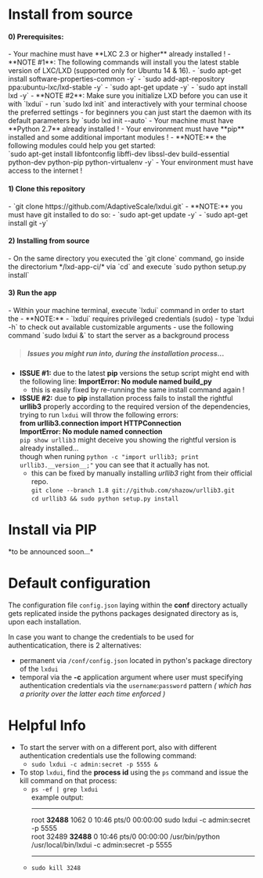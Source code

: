 <h1>Install from source</h1> 

<h4>0) Prerequisites:</h4>
- Your machine must have **LXC 2.3 or higher** already installed !
    - **NOTE #1**: The following commands will install you the latest stable version of LXC/LXD (supported only for Ubuntu 14 & 16).
        - `sudo apt-get install software-properties-common -y`
        - `sudo add-apt-repository ppa:ubuntu-lxc/lxd-stable -y`
        - `sudo apt-get update -y`
        - `sudo apt install lxd -y`
    - **NOTE #2**: Make sure you initialize LXD before you can use it with `lxdui`
        - run `sudo lxd init` and interactively with your terminal choose the preferred settings
        - for beginners you can just start the daemon with its default parameters by `sudo lxd init --auto`
- Your machine must have **Python 2.7** already installed !
- Your environment must have **pip** installed and some additional important modules !
    - **NOTE:** the following modules could help you get started:<br />`sudo apt-get install libfontconfig libffi-dev libssl-dev build-essential python-dev python-pip python-virtualenv -y`
- Your environment must have access to the internet !

<h4>1) Clone this repository</h4>
- `git clone https://github.com/AdaptiveScale/lxdui.git`
    -  **NOTE:** you must have git installed to do so:
    - `sudo apt-get update -y`
    - `sudo apt-get install git -y`

<h4>2) Installing from source</h4>
- On the same directory you executed the `git clone` command, go inside the directorium */lxd-app-ci/* via `cd` and execute `sudo python setup.py install`
   

<h4>3) Run the app</h4>
- Within your machine terminal, execute `lxdui` command in order to start the
    - **NOTE:**
        - `lxdui` requires privileged credentials (sudo)
        - type `lxdui -h` to check out available customizable arguments
        - use the following command `sudo lxdui &` to start the server as a background process

> <h5>Issues you might run into, during the installation process...</h5>
- **ISSUE #1:** due to the latest **pip** versions the setup script might end with the following line: **ImportError: No module named build_py**
    - this is easily fixed by re-running the same install command again !
- **ISSUE #2:** due to **pip** installation process fails to install the rightful **urllib3** properly according to the required version of the dependencies, trying to run `lxdui` will throw the following errors:<br/>
**from urllib3.connection import HTTPConnection
<br/>ImportError: No module named connection**<br/>
    `pip show urllib3` might deceive you showing the rightful version is already installed...<br/>
    though when runing `python -c "import urllib3; print urllib3.__version__;"` you can see that it actually has not.
    - this can be fixed by manually installing *urllib3* right from their official repo.<br/>
    `git clone --branch 1.8 git://github.com/shazow/urllib3.git`<br/>
    `cd urllib3 && sudo python setup.py install`

<h1>Install via PIP</h1> 
*to be announced soon...*

<h1> Default configuration</h1>

The configuration file `config.json` laying within the **conf** directory actually gets replicated inside the pythons packages designated directory as is, upon each installation.

In case you want to change the credentials to be used for authenticatication, there is 2 alternatives:
- permanent via `/conf/config.json` located in python's package directory of the `lxdui`
- temporal via the **-c** application argument where user must specifying authentication credentials via the `username`:`password` pattern *( which has a priority over the latter each time enforced )*

<h1> Helpful Info</h1>

- To start the server with on a different port, also with different authentication credentials use the following command:
    - `sudo lxdui -c admin:secret -p 5555 &`
- To stop `lxdui`, find the **process id** using the `ps` command and issue the kill command on that process:
    -   `ps -ef | grep lxdui` <br/> example output:<hr/>
        root **32488**  1062  0 10:46 pts/0    00:00:00 sudo lxdui -c admin:secret -p 5555<br/>
        root 32489 **32488**  0 10:46 pts/0    00:00:00 /usr/bin/python /usr/local/bin/lxdui -c admin:secret -p 5555<hr/>
    - `sudo kill 3248`
    


